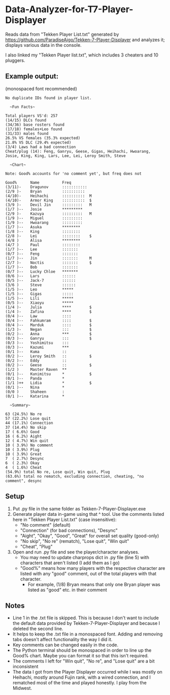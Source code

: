 # Data-Analyzer-for-T7-Player-Displayer

Reads data from "Tekken Player List.txt" generated by https://github.com/ParadiseAigo/Tekken-7-Player-Displayer and analyzes it; displays various data in the console.

I also linked my "Tekken Player list.txt", which includes 3 cheaters and 10 pluggers.

## Example output:
(monospaced font recommended)
```
No duplicate IDs found in player list.

  ~Fun Facts~

Total players VS'd: 257
(14/15) DLCs found
(34/36) base rosters found
(17/18) females+Leo found
(31/33) males found
26.5% VS females (35.3% expected)
21.8% VS DLC (29.4% expected)
(3/4) Laws had a bad connection
Cheat/plug (14): Feng, Ganryu, Geese, Gigas, Heihachi, Hwoarang, Josie, King, King, Lars, Lee, Lei, Leroy Smith, Steve

  ~Chart~

Note: Good% accounts for 'no comment yet', but freq does not

Good%      Name          Freq
(3/11)-    Dragunov      ::::::::::: 
(2/9 )-    Bryan         ::::::::::  
(4/10)-    Heihachi      ::::::::::  M
(4/10)-    Armor King    ::::::::::  $
(3/9 )-    Devil Jin     :::::::::   M
(1/7 )--   Josie         *********   
(2/9 )-    Kazuya        :::::::::   M
(1/9 )--   Miguel        :::::::::   
(1/9 )--   Hwoarang      :::::::::   
(1/7 )--   Asuka         ********    
(1/8 )--   King          ::::::::    
(2/8 )-    Lei           ::::::::    $
(4/8 )     Alisa         ********    
(4/7 )     Paul          ::::::::    
(1/7 )--   Lee           :::::::     
(0/7 )--   Feng          :::::::     
(1/7 )--   Jin           :::::::     M
(2/7 )-    Noctis        :::::::     $
(1/7 )--   Bob           :::::::     
(0/7 )--   Lucky Chloe   *******     
(0/6 )--   Lars          ::::::      
(0/5 )--   Jack-7        ::::::      
(3/6 )     Steve         ::::::      
(1/5 )--   Leo           *****       
(1/5 )--   Gigas         :::::       
(1/5 )--   Lili          *****       
(0/5 )--   Xiaoyu        *****       
(1/4 )-    Julia         ****        $
(1/4 )-    Zafina        ****        $
(0/4 )--   Law           ::::        
(0/4 )--   Fahkumram     ::::        $
(0/4 )--   Marduk        ::::        $
(1/3 )-    Negan         :::         $
(0/2 )--   Anna          ***         $
(0/3 )--   Ganryu        :::         $
(0/3 )--   Yoshimitsu    :::         
(0/3 )--   Kazumi        ***         
(0/1 )--   Kuma          ::          
(0/2 )--   Leroy Smith   ::          $
(0/2 )--   Eddy          ::          
(0/2 )--   Geese         ::          $
(1/2 )     Master Raven  **          
(0/1 )--   Kunimitsu     *           $
(0/1 )--   Panda         *           
(1/1 )++   Lidia         *           $
(0/1 )--   Nina          *           
(0/0 )     Shaheen       :           
(0/1 )--   Katarina      *           

  ~Summary~

63 (24.5%) No re
57 (22.2%) Lose quit
44 (17.1%) Connection
37 (14.4%) No skip
17 ( 6.6%) Good
16 ( 6.2%) Aight
12 ( 4.7%) Win quit
10 ( 3.9%) No comment
10 ( 3.9%) Plug
10 ( 3.9%) Great
7  ( 2.7%) Desync
6  ( 2.3%) Okay
4  ( 1.6%) Cheat
(54.9%) total No re, Lose quit, Win quit, Plug
(63.6%) total no rematch, excluding connection, cheating, "no comment", desync
```

## Setup
1) Put .py file in the same folder as Tekken-7-Player-Displayer.exe
2) Generate player data in-game using that ^ tool. Use the comments listed here in "Tekken Player List.txt" (case insensitive):
    * "No comment" (default)
    * "Connection" (for bad connections), "Desync"
    * "Aight", "Okay", "Good", "Great" for overall set quality (good-only)
    * "No skip", "No re" (rematch), "Lose quit", "Win quit"
    * "Cheat", "Plug"
3) Open and run .py file and see the player/character analyses.
     * You may need to update charprops dict in .py file (line 5) with characters that aren't listed (I add them as I go)
     * "Good%" means how many players with the respective character are listed with any "good" comment, out of the total players with that character.
       * For example, (1/8) Bryan means that only one Bryan player was listed as "good" etc. in their comment

## Notes
* Line 1 in the .txt file is skipped. This is because I don't want to include the default data provided by Tekken-7-Player-Displayer and because I deleted the second line.
* It helps to keep the .txt file in a monospaced font. Adding and removing tabs doesn't affect functionality the way I did it.
* Key comments can be changed easily in the code.
* The Python terminal should be monospaced in order to line up the Good% chart. Maybe you can format it so that this isn't required.
* The comments I left for "Win quit", "No re", and "Lose quit" are a bit inconsistent
* The data I got from the Player Displayer occurred while I was mostly on Heihachi, mostly around Fujin rank, with a wired connection, and I rematched most of the time and played honestly. I play from the Midwest.
